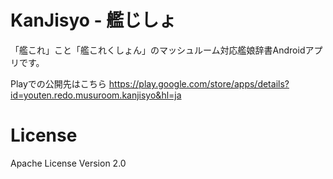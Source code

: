 # KanJisyo - 艦じしょ

「艦これ」こと「艦これくしょん」のマッシュルーム対応艦娘辞書Androidアプリです。

Playでの公開先はこちら
https://play.google.com/store/apps/details?id=youten.redo.musuroom.kanjisyo&hl=ja

# License

Apache License Version 2.0

